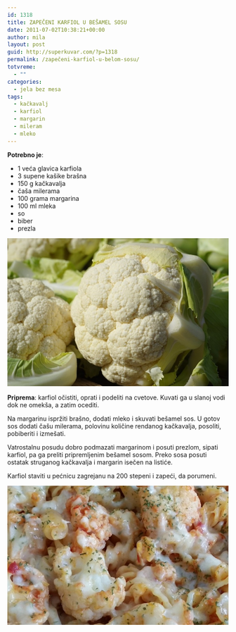 ```yaml
---
id: 1318
title: ZAPEČENI KARFIOL U BEŠAMEL SOSU
date: 2011-07-02T10:38:21+00:00
author: mila
layout: post
guid: http://superkuvar.com/?p=1318
permalink: /zapečeni-karfiol-u-belom-sosu/
totvreme:
  - ""
categories:
  - jela bez mesa
tags:
  - kačkavalj
  - karfiol
  - margarin
  - mileram
  - mleko
---
```

**Potrebno je**:

  * 1 veća glavica karfiola
  * 3 supene kašike brašna
  * 150 g kačkavalja
  * čaša milerama
  * 100 grama margarina
  * 100 ml mleka
  * so
  * biber
  * prezla

![Zapečeni karfiol u Bešamel sosu](/wp-content/uploads/2011/07/zapeceni_karfiol1.jpg)

**Priprema**: karfiol očistiti, oprati i podeliti na cvetove. Kuvati ga u slanoj vodi dok ne omekša, a zatim ocediti.

Na margarinu ispržiti brašno, dodati mleko i skuvati bešamel sos. U gotov sos dodati čašu milerama, polovinu količine rendanog kačkavalja, posoliti, pobiberiti i izmešati.

Vatrostalnu posudu dobro podmazati margarinom i posuti prezlom, sipati karfiol, pa ga preliti pripremljenim bešamel sosom. Preko sosa posuti ostatak struganog kačkavalja i margarin isečen na listiće.

Karfiol staviti u pećnicu zagrejanu na 200 stepeni i zapeći, da porumeni.

![Zapečeni karfiol u Bešamel sosu](/wp-content/uploads/2011/07/zapeceni_karfiol2.jpg)